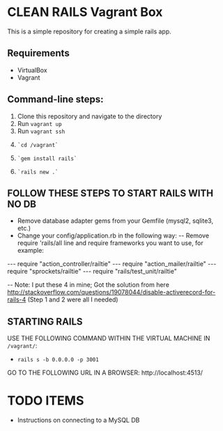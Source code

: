 CLEAN RAILS Vagrant Box
=======================

This is a simple repository for creating a simple rails app.

Requirements
------------
 - VirtualBox
 - Vagrant

Command-line steps:
-------------------
 1. Clone this repository and navigate to the directory
 2. Run `vagrant up`
 3. Run `vagrant ssh`
 4.     `cd /vagrant`
 5.     `gem install rails`
 6.     `rails new .`

FOLLOW THESE STEPS TO START RAILS WITH NO DB
--------------------------------------------
 - Remove database adapter gems from your Gemfile (mysql2, sqlite3, etc.)
 - Change your config/application.rb in the following way:
 -- Remove require 'rails/all line and require frameworks you want to use, for example:

 --- require "action_controller/railtie"
 --- require "action_mailer/railtie"
 --- require "sprockets/railtie"
 --- require "rails/test_unit/railtie"

 -- Note: I put these 4 in mine; Got the solution from here http://stackoverflow.com/questions/19078044/disable-activerecord-for-rails-4 (Step 1 and 2 were all I needed)

STARTING RAILS
--------------
USE THE FOLLOWING COMMAND WITHIN THE VIRTUAL MACHINE IN `/vagrant/`:
 - `rails s -b 0.0.0.0 -p 3001`

GO TO THE FOLLOWING URL IN A BROWSER:
http://localhost:4513/

TODO ITEMS
==========

 - Instructions on connecting to a MySQL DB
